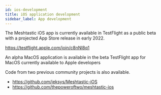 ```yaml
---
id: ios-development
title: iOS application development
sidebar_label: App development
---
```


The Meshtastic iOS app is currently available in TestFlight as a public beta with a projected App Store release in early 2022.

https://testflight.apple.com/join/c8nNl8q1

An alpha MacOS application is available in the beta TestFlight app for MacOS currently available to Apple developers

Code from two previous community projects is also available.

* https://github.com/jeksys/Meshtastic-iOS
* https://github.com/thepoweroftwo/meshtastic-ios
